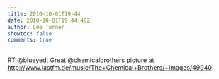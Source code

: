 ```yaml
---
title: 2010-10-01T19-44
date: 2010-10-01T19:44:48Z
author: Lee Turner
showtoc: false
comments: true
---
```


RT @blueyed: Great @chemicalbrothers picture at http://www.lastfm.de/music/The+Chemical+Brothers/+images/49940

